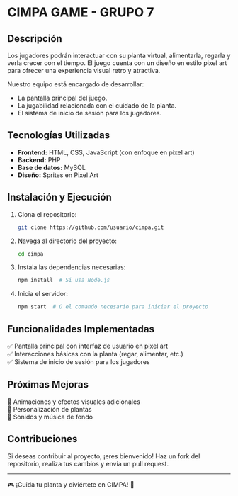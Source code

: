 # CIMPA GAME - GRUPO 7

## Descripción
Los jugadores podrán interactuar con su planta virtual, alimentarla, regarla y verla crecer con el tiempo. El juego cuenta con un diseño en estilo pixel art para ofrecer una experiencia visual retro y atractiva.

Nuestro equipo está encargado de desarrollar:
- La pantalla principal del juego.
- La jugabilidad relacionada con el cuidado de la planta.
- El sistema de inicio de sesión para los jugadores.

## Tecnologías Utilizadas
- **Frontend:** HTML, CSS, JavaScript (con enfoque en pixel art)
- **Backend:** PHP
- **Base de datos:** MySQL
- **Diseño:** Sprites en Pixel Art

## Instalación y Ejecución
1. Clona el repositorio:
   ```sh
   git clone https://github.com/usuario/cimpa.git
   ```
2. Navega al directorio del proyecto:
   ```sh
   cd cimpa
   ```
3. Instala las dependencias necesarias:
   ```sh
   npm install  # Si usa Node.js
   ```
4. Inicia el servidor:
   ```sh
   npm start  # O el comando necesario para iniciar el proyecto
   ```

## Funcionalidades Implementadas
✅ Pantalla principal con interfaz de usuario en pixel art  
✅ Interacciones básicas con la planta (regar, alimentar, etc.)  
✅ Sistema de inicio de sesión para los jugadores  

## Próximas Mejoras
🔹 Animaciones y efectos visuales adicionales  
🔹 Personalización de plantas  
🔹 Sonidos y música de fondo  

## Contribuciones
Si deseas contribuir al proyecto, ¡eres bienvenido! Haz un fork del repositorio, realiza tus cambios y envía un pull request.

---
🎮 ¡Cuida tu planta y diviértete en CIMPA! 🌱
